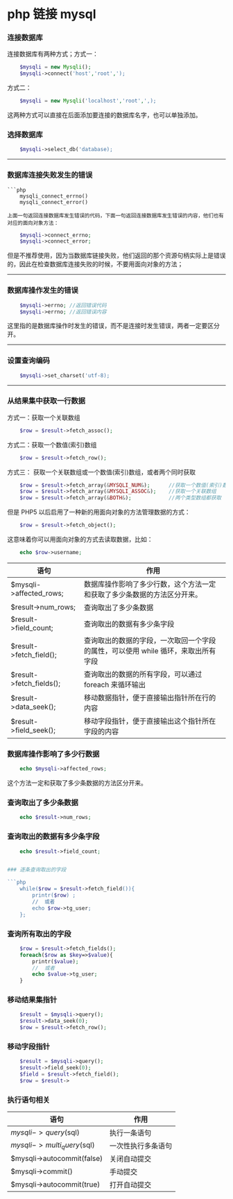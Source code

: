 <!-- Date: 2018-01-26 09:47:52 -->

# php 链接 mysql

### 连接数据库

连接数据库有两种方式；方式一：

```php
    $mysqli = new Mysqli();
    $mysqli->connect('host','root',');
```

方式二：

```php
    $mysqli = new Mysqli('localhost','root',',);
```

这两种方式可以直接在后面添加要连接的数据库名字，也可以单独添加。

### 选择数据库

```php
    $mysqli->select_db('database);
```

---

### 数据库连接失败发生的错误

````
```php
    mysqli_connect_errno()
    mysqli_connect_error()

上面一句返回连接数据库发生错误的代码，下面一句返回连接数据库发生错误的内容，他们也有对应的面向对象方法：
````

```php
    $mysqli->connect_errno;
    $mysqli->connect_error;
```

但是不推荐使用，因为当数据库链接失败，他们返回的那个资源句柄实际上是错误的，因此在检查数据库连接失败的时候，不要用面向对象的方法；

---

### 数据库操作发生的错误

```php
    $mysqli->errno; //返回错误代码
    $mysqli->errno; //返回错误内容
```

这里指的是数据库操作时发生的错误，而不是连接时发生错误，两者一定要区分开。

---

### 设置查询编码

```php
    $mysqli->set_charset('utf-8);
```

---

### 从结果集中获取一行数据

方式一：获取一个关联数组

```php
    $row = $result->fetch_assoc();
```

方式二：获取一个数值(索引)数组

```php
    $row = $result->fetch_row();
```

方式三： 获取一个关联数组或一个数值(索引)数组，或者两个同时获取

```php
    $row = $result->fetch_array(&MYSQLI_NUM&);      //获取一个数值(索引)数组
    $row = $result->fetch_array(&MYSQLI_ASSOC&);    //获取一个关联数组
    $row = $result->fetch_array(&BOTH&);            //两个类型数组都获取
```

但是 PHP5 以后启用了一种新的用面向对象的方法管理数据的方式：

```php
    $row = $result->fetch_object();
```

这意味着你可以用面向对象的方式去读取数据，比如：

```php
    echo $row->username;
```

| 语句                     | 作用                                                                              |
| ------------------------ | --------------------------------------------------------------------------------- |
| $mysqli->affected_rows;  | 数据库操作影响了多少行数，这个方法一定和获取了多少条数据的方法区分开来。          |
| $result->num_rows;       | 查询取出了多少条数据                                                              |
| $result->field_count;    | 查询取出的数据有多少条字段                                                        |
| $result->fetch_field();  | 查询取出的数据的字段，一次取回一个字段的属性，可以使用 while 循环，来取出所有字段 |
| $result->fetch_fields(); | 查询取出的数据的所有字段，可以通过 foreach 来循环输出                             |
| $result->data_seek();    | 移动数据指针，便于直接输出指针所在行的内容                                        |
| $result->field_seek();   | 移动字段指针，便于直接输出这个指针所在字段的内容                                  |

### 数据库操作影响了多少行数据

```php
    echo $mysqli->affected_rows;
```

这个方法一定和获取了多少条数据的方法区分开来。

### 查询取出了多少条数据

```php
    echo $result->num_rows;
```

### 查询取出的数据有多少条字段

````php
    echo $result->field_count;


### 逐条查询取出的字段

```php
    while($row = $result->fetch_field()){
        printr($row) ;
        //  或者
        echo $row->tg_user;
    };
````

### 查询所有取出的字段

```php
    $row = $result->fetch_fields();
    foreach($row as $key=>$value){
        printr($value);
        //  或者
        echo $value->tg_user;
    }
```

### 移动结果集指针

```php
    $result = $mysqli->query();
    $result->data_seek(0);
    $row = $result->fetch_row();
```

### 移动字段指针

```php
    $result = $mysqli->query();
    $result->field_seek(0);
    $field = $result->fetch_field();
    $row = $result->
```

### 执行语句相关

| 语句                       | 作用               |
| -------------------------- | ------------------ |
| $mysqli->query($sql)       | 执行一条语句       |
| $mysqli->multi_query($sql) | 一次性执行多条语句 |
| $mysqli->autocommit(false) | 关闭自动提交       |
| $mysqli->commit()          | 手动提交           |
| $mysqli->autocommit(true)  | 打开自动提交       |
